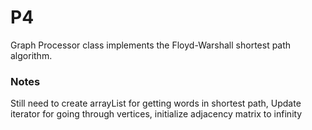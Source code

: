 # P4
Graph Processor class implements the Floyd-Warshall shortest path algorithm. 
### Notes
Still need to create arrayList for getting words in shortest path, Update iterator for going through vertices, initialize adjacency matrix to infinity
